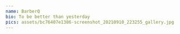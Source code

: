 ```yaml
---
name: BarberQ
bio: To be better than yesterday
pics: assets/bc76407e1386-screenshot_20210910_223255_gallery.jpg
---
```

